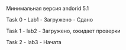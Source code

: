 Минимальная версия andorid 5.1

Task 0 - Lab1 - Загружено - Сдано

Task 1 - lab2 - Загружено, ожидает проверки

Task 2 - lab3 - Начата
